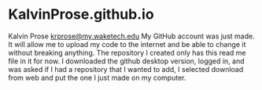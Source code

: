 # KalvinProse.github.io
Kalvin Prose  krprose@my.waketech.edu
My GitHub account was just made. It will allow me to upload my code to the internet and be able to change it without breaking anything.
The repository I created only has this read me file in it for now.
I downloaded the github desktop version, logged in, and was asked if I had a repository that I wanted to add, I selected download from web and put the one I just made on my computer. 